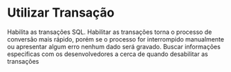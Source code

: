 # Utilizar Transação  
Habilita as transações SQL. Habilitar as transações torna o processo de conversão mais rápido, porém se o processo for interrompido manualmente ou apresentar algum erro nenhum dado será gravado. Buscar informações especificas com os desenvolvedores a cerca de quando desabilitar as transações